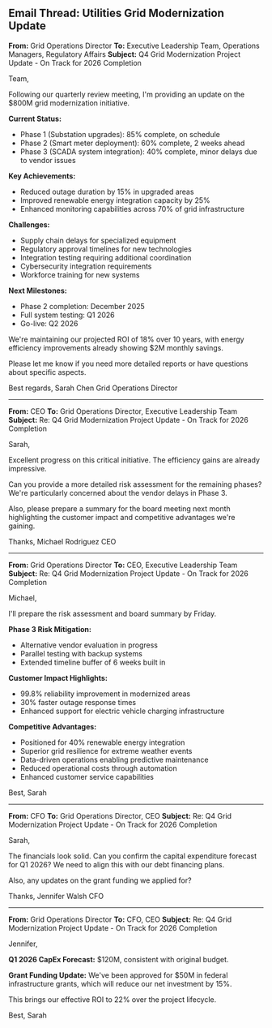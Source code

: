 ## Email Thread: Utilities Grid Modernization Update

**From:** Grid Operations Director
**To:** Executive Leadership Team, Operations Managers, Regulatory Affairs
**Subject:** Q4 Grid Modernization Project Update - On Track for 2026 Completion

Team,

Following our quarterly review meeting, I'm providing an update on the $800M grid modernization initiative.

**Current Status:**
- Phase 1 (Substation upgrades): 85% complete, on schedule
- Phase 2 (Smart meter deployment): 60% complete, 2 weeks ahead
- Phase 3 (SCADA system integration): 40% complete, minor delays due to vendor issues

**Key Achievements:**
- Reduced outage duration by 15% in upgraded areas
- Improved renewable energy integration capacity by 25%
- Enhanced monitoring capabilities across 70% of grid infrastructure

**Challenges:**
- Supply chain delays for specialized equipment
- Regulatory approval timelines for new technologies
- Integration testing requiring additional coordination
- Cybersecurity integration requirements
- Workforce training for new systems

**Next Milestones:**
- Phase 2 completion: December 2025
- Full system testing: Q1 2026
- Go-live: Q2 2026

We're maintaining our projected ROI of 18% over 10 years, with energy efficiency improvements already showing $2M monthly savings.

Please let me know if you need more detailed reports or have questions about specific aspects.

Best regards,
Sarah Chen
Grid Operations Director

---

**From:** CEO
**To:** Grid Operations Director, Executive Leadership Team
**Subject:** Re: Q4 Grid Modernization Project Update - On Track for 2026 Completion

Sarah,

Excellent progress on this critical initiative. The efficiency gains are already impressive.

Can you provide a more detailed risk assessment for the remaining phases? We're particularly concerned about the vendor delays in Phase 3.

Also, please prepare a summary for the board meeting next month highlighting the customer impact and competitive advantages we're gaining.

Thanks,
Michael Rodriguez
CEO

---

**From:** Grid Operations Director
**To:** CEO, Executive Leadership Team
**Subject:** Re: Q4 Grid Modernization Project Update - On Track for 2026 Completion

Michael,

I'll prepare the risk assessment and board summary by Friday.

**Phase 3 Risk Mitigation:**
- Alternative vendor evaluation in progress
- Parallel testing with backup systems
- Extended timeline buffer of 6 weeks built in

**Customer Impact Highlights:**
- 99.8% reliability improvement in modernized areas
- 30% faster outage response times
- Enhanced support for electric vehicle charging infrastructure

**Competitive Advantages:**
- Positioned for 40% renewable energy integration
- Superior grid resilience for extreme weather events
- Data-driven operations enabling predictive maintenance
- Reduced operational costs through automation
- Enhanced customer service capabilities

Best,
Sarah

---

**From:** CFO
**To:** Grid Operations Director, CEO
**Subject:** Re: Q4 Grid Modernization Project Update - On Track for 2026 Completion

Sarah,

The financials look solid. Can you confirm the capital expenditure forecast for Q1 2026? We need to align this with our debt financing plans.

Also, any updates on the grant funding we applied for?

Thanks,
Jennifer Walsh
CFO

---

**From:** Grid Operations Director
**To:** CFO, CEO
**Subject:** Re: Q4 Grid Modernization Project Update - On Track for 2026 Completion

Jennifer,

**Q1 2026 CapEx Forecast:** $120M, consistent with original budget.

**Grant Funding Update:** We've been approved for $50M in federal infrastructure grants, which will reduce our net investment by 15%.

This brings our effective ROI to 22% over the project lifecycle.

Best,
Sarah
